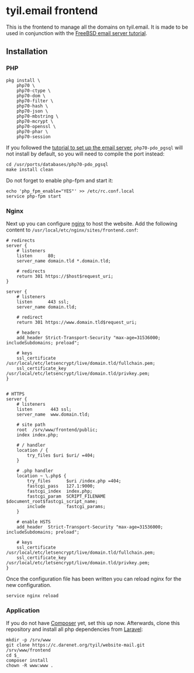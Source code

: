 # tyil.email frontend
This is the frontend to manage all the domains on tyil.email. It is made to be
used in conjunction with the [FreeBSD email server tutorial][email-tutorial].

## Installation
### PHP
```
pkg install \
	php70 \
	php70-ctype \
	php70-dom \
	php70-filter \
	php70-hash \
	php70-json \
	php70-mbstring \
	php70-mcrypt \
	php70-openssl \
	php70-phar \
	php70-session
```

If you followed the [tutorial to set up the email server][email-tutorial],
`php70-pdo_pgsql` will not install by default, so you will need to compile the
port instead:

```
cd /usr/ports/databases/php70-pdo_pgsql
make install clean
```

Do not forget to enable php-fpm and start it:

```
echo 'php_fpm_enable="YES"' >> /etc/rc.conf.local
service php-fpm start
```

### Nginx
Next up you can configure [nginx][nginx] to host the website. Add the following
content to `/usr/local/etc/nginx/sites/frontend.conf`:

```
# redirects
server {
	# listeners
	listen      80;
	server_name domain.tld *.domain.tld;

	# redirects
	return 301 https://$host$request_uri;
}

server {
	# listeners
	listen      443 ssl;
	server_name domain.tld;

	# redirect
	return 301 https://www.domain.tld$request_uri;

	# headers
	add_header Strict-Transport-Security "max-age=31536000; includeSubdomains; preload";

	# keys
	ssl_certificate      /usr/local/etc/letsencrypt/live/domain.tld/fullchain.pem;
	ssl_certificate_key  /usr/local/etc/letsencrypt/live/domain.tld/privkey.pem;
}


# HTTPS
server {
	# listeners
	listen       443 ssl;
	server_name  www.domain.tld;

	# site path
	root  /srv/www/frontend/public;
	index index.php;

	# / handler
	location / {
		try_files $uri $uri/ =404;
	}

	# .php handler
	location ~ \.php$ {
		try_files      $uri /index.php =404;
		fastcgi_pass   127.1:9000;
		fastcgi_index  index.php;
		fastcgi_param  SCRIPT_FILENAME $document_root$fastcgi_script_name;
		include        fastcgi_params;
	}

	# enable HSTS
	add_header  Strict-Transport-Security "max-age=31536000; includeSubdomains; preload";

	# keys
	ssl_certificate      /usr/local/etc/letsencrypt/live/domain.tld/fullchain.pem;
	ssl_certificate_key  /usr/local/etc/letsencrypt/live/domain.tld/privkey.pem;
}
```

Once the configuration file has been written you can reload nginx for the new configuration.

```
service nginx reload
```

### Application
If you do not have [Composer][composer] yet, set this up now. Afterwards, clone
this repository and install all php dependencies from [Laravel][laravel]:

```
mkdir -p /srv/www
git clone https://c.darenet.org/tyil/website-mail.git /srv/www/frontend
cd $_
composer install
chown -R www:www .
```

[email-tutorial]: https://www.tyil.work/tutorials/setup-imap-mailserver-on-freebsd.html
[laravel]: https://www.laravel.com/
[composer]: https://getcomposer.org/
[nginx]: http://nginx.com/

